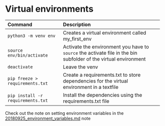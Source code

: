 # Virtual environments


| Command| Description |
| :-- | :-- |
| ```python3 -m venv env``` | Creates a virtual environment called my_first_env |
| ```source env/bin/activate``` | Activate the environment you have to ```source``` the activate file in the bin subfolder of the virtual environment |
| ```deactivate``` | Leave the venv |
| ```pip freeze > requirements.txt``` | Create a requirements.txt to store dependencies for the virtual environment in a textfile |
| ```pip install -r requirements.txt``` | Install the dependencies using the requirements.txt file |


Check out the note on setting environment variables in the [20180925_environment_variables.md](https://github.com/bliiir/journal/blob/master/notes/20180925_environment_variables.md) note
